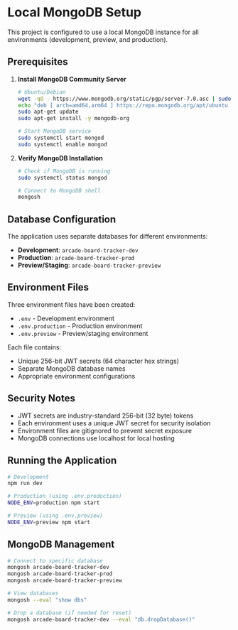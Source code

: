 # Local MongoDB Setup

This project is configured to use a local MongoDB instance for all environments (development, preview, and production).

## Prerequisites

1. **Install MongoDB Community Server**
   ```bash
   # Ubuntu/Debian
   wget -qO - https://www.mongodb.org/static/pgp/server-7.0.asc | sudo apt-key add -
   echo "deb [ arch=amd64,arm64 ] https://repo.mongodb.org/apt/ubuntu focal/mongodb-org/7.0 multiverse" | sudo tee /etc/apt/sources.list.d/mongodb-org-7.0.list
   sudo apt-get update
   sudo apt-get install -y mongodb-org
   
   # Start MongoDB service
   sudo systemctl start mongod
   sudo systemctl enable mongod
   ```

2. **Verify MongoDB Installation**
   ```bash
   # Check if MongoDB is running
   sudo systemctl status mongod
   
   # Connect to MongoDB shell
   mongosh
   ```

## Database Configuration

The application uses separate databases for different environments:

- **Development**: `arcade-board-tracker-dev`
- **Production**: `arcade-board-tracker-prod`
- **Preview/Staging**: `arcade-board-tracker-preview`

## Environment Files

Three environment files have been created:

- `.env` - Development environment
- `.env.production` - Production environment  
- `.env.preview` - Preview/staging environment

Each file contains:
- Unique 256-bit JWT secrets (64 character hex strings)
- Separate MongoDB database names
- Appropriate environment configurations

## Security Notes

- JWT secrets are industry-standard 256-bit (32 byte) tokens
- Each environment uses a unique JWT secret for security isolation
- Environment files are gitignored to prevent secret exposure
- MongoDB connections use localhost for local hosting

## Running the Application

```bash
# Development
npm run dev

# Production (using .env.production)
NODE_ENV=production npm start

# Preview (using .env.preview)  
NODE_ENV=preview npm start
```

## MongoDB Management

```bash
# Connect to specific database
mongosh arcade-board-tracker-dev
mongosh arcade-board-tracker-prod
mongosh arcade-board-tracker-preview

# View databases
mongosh --eval "show dbs"

# Drop a database (if needed for reset)
mongosh arcade-board-tracker-dev --eval "db.dropDatabase()"
```
